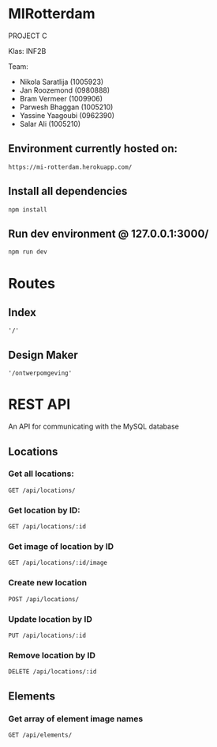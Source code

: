 # MIRotterdam
PROJECT C

Klas: INF2B

Team:
* Nikola Saratlija (1005923)
* Jan Roozemond (0980888)
* Bram Vermeer (1009906)
* Parwesh Bhaggan (1005210)
* Yassine Yaagoubi (0962390)
* Salar Ali (1005210)

## Environment currently hosted on:
`https://mi-rotterdam.herokuapp.com/`

## Install all dependencies
    npm install

## Run dev environment @ 127.0.0.1:3000/
    npm run dev

# Routes

## Index
`'/'`

## Design Maker
`'/ontwerpomgeving'`

# REST API
An API for communicating with the MySQL database

## Locations

### Get all locations:

`GET /api/locations/`


### Get location by ID:

`GET /api/locations/:id`


### Get image of location by ID

`GET /api/locations/:id/image`


### Create new location

`POST /api/locations/`


### Update location by ID

`PUT /api/locations/:id`


### Remove location by ID

`DELETE /api/locations/:id`

## Elements

### Get array of element image names

`GET /api/elements/`
